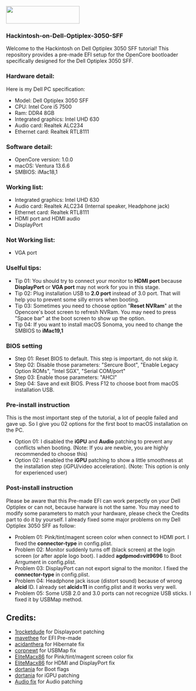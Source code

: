 <img src="https://github.com/acidanthera/OpenCorePkg/blob/master/Docs/Logos/OpenCore_with_text_Small.png" width="200" height="48"/>

### Hackintosh-on-Dell-Optiplex-3050-SFF
Welcome to the Hackintosh on Dell Optiplex 3050 SFF tutorial! 
This repository provides a pre-made EFI setup for the OpenCore bootloader specifically designed for the Dell Optiplex 3050 SFF.

### Hardware detail:
Here is my Dell PC specification:
- Model: Dell Optiplex 3050 SFF
- CPU: Intel Core i5 7500
- Ram: DDR4 8GB
- Integrated graphics: Intel UHD 630
- Audio card: Realtek ALC234
- Ethernet card: Realtek RTL8111
### Software detail:
- OpenCore version: 1.0.0
- macOS: Ventura 13.6.6
- SMBIOS: iMac18,1
### Working list:
- Integrated graphics: Intel UHD 630
- Audio card: Realtek ALC234 (Internal speaker, Headphone jack)
- Ethernet card: Realtek RTL8111
- HDMI port and HDMI audio
- DisplayPort
### Not Working list:
- VGA port
### Uselful tips:
- Tip 01: You should try to connect your monitor to **HDMI port** because **DisplayPort** or **VGA port** may not work for you in this stage.
- Tip 02: Plug installation USB to **2.0 port** instead of 3.0 port. That will help you to prevent some silly errors when booting.
- Tip 03: Sometimes you need to choose option "**Reset NVRam**" at the Opencore's boot screen to refresh NVRam. You may need to press "Space bar" at the boot screen to show up the option.
- Tip 04: If you want to install macOS Sonoma, you need to change the SMBIOS to **iMac19,1**
### BIOS setting
- Step 01: Reset BIOS to default. This step is important, do not skip it.
- Step 02: Disable those parameters: "Sercure Boot", "Enable Legacy Option ROMs", "Intel SGX", "Serial COM/port"
- Step 03: Enable those parameters: "AHCI"
- Step 04: Save and exit BIOS. Press F12 to choose boot from macOS installation USB.
### Pre-install instruction
This is the most important step of the tutorial, a lot of people failed and gave up. So I give you 02 options for the first boot to macOS installation on the PC.
- Option 01: I disabled the **iGPU** and **Audio** patching to prevent any conflicts when booting. (Note: If you are newbie, you are highly recommended to choose this)
- Option 02: I enabled the **iGPU** patching to show a little smoothness at the installation step (iGPU/video acceleration). (Note: This option is only for experienced user)
### Post-install instruction
Please be aware that this Pre-made EFI can work perpectly on your Dell Optiplex or can not, because harware is not the same. You may need to modify some parameters to match your hardware, please check the Credits part to do it by yourself.
I already fixed some major problems on my Dell Optiplex 3050 SFF as follow:
- Problem 01: Pink/tint/magent screen color when connect to HDMI port. I fixed the **connector-type** in config.plist.
- Problem 02: Monitor suddenly turns off (black screen) at the login screen (or after apple logo boot). I added **agdpmod=vit9696** to Boot Arrgument in config.plist.
- Problem 03: DisplayPort can not export signal to the monitor. I fixed the **connector-type** in config.plist.
- Problem 04: Headphone jack issue (distort sound) because of wrong **alcid** ID. I already set **alcid=11** in config.plist and it works very well.
- Problem 05: Some USB 2.0 and 3.0 ports can not recognize USB sticks. I fixed it by USBMap method.
## Credits:
- [1rocketdude](https://github.com/1rocketdude/Optiplex_3050_SFF) for Displayport patching
- [mavethee](https://github.com/mavethee/Hackintosh-OpenCore-EFI-DELL-Optiplex-3050) for EFI Pre-made
- [acidanthera](https://github.com/acidanthera/HibernationFixup) for Hibernate fix
- [corpnewt](https://github.com/corpnewt/USBMap) for USBMap fix
- [EliteMacx86](https://elitemacx86.com/threads/how-to-fix-pink-screen-on-intel-hd-and-uhd-graphics-on-macos-sierra-and-later-on-desktops-clover-opencore.434/) for Pink/tint/magent screen color fix
- [EliteMacx86](https://elitemacx86.com/threads/how-to-enable-intel-hd-and-uhd-graphics-on-macos-intel-framebuffer-patching-guide.931/) for HDMI and DisplayPort fix
- [dortania](https://dortania.github.io/GPU-Buyers-Guide/misc/bootflag.html) for Boot flags
- [dortania](https://dortania.github.io/OpenCore-Post-Install/gpu-patching/intel-patching/) for iGPU patching
- [Audio fix](https://dortania.github.io/OpenCore-Post-Install/universal/audio.html) for Audio patching
